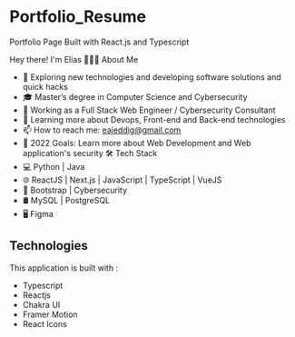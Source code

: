 # Portfolio_Resume
Portfolio Page Built with React.js and Typescript

Hey there! I'm Elias
👨🏻‍💻 About Me
* 🤔   Exploring new technologies and developing software solutions and quick hacks
* 🎓   Master’s degree in Computer Science and Cybersecurity
* 💼   Working as a Full Stack Web Engineer / Cybersecurity Consultant
* 🌱   Learning more about Devops, Front-end and Back-end technologies
* 📫   How to reach me: eajeddig@gmail.com
* 🥅   2022 Goals: Learn more about Web Development and Web application's security
🛠 Tech Stack
* 💻   Python | Java
* 🌐   ReactJS | Next.js | JavaScript | TypeScript | VueJS
* 💈   Bootstrap | Cybersecurity
* 🛢   MySQL | PostgreSQL
* 🖥   Figma

## Technologies

This application is built with :
* Typescript
* Reactjs
* Chakra UI
* Framer Motion
* React Icons
